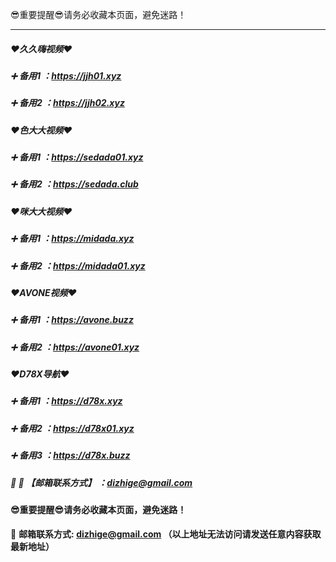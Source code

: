 :sunglasses:重要提醒:sunglasses:请务必收藏本页面，避免迷路！

----------------------------------------------------------

##### :heart:久久嗨视频:heart:
##### :heavy_plus_sign: 备用1 ：https://jjh01.xyz
##### :heavy_plus_sign: 备用2 ：https://jjh02.xyz

##### :heart:色大大视频:heart:
##### :heavy_plus_sign: 备用1 ：https://sedada01.xyz
##### :heavy_plus_sign: 备用2 ：https://sedada.club

##### :heart:咪大大视频:heart:
##### :heavy_plus_sign: 备用1 ：https://midada.xyz
##### :heavy_plus_sign: 备用2 ：https://midada01.xyz

##### :heart:AVONE视频:heart:
##### :heavy_plus_sign: 备用1 ：https://avone.buzz
##### :heavy_plus_sign: 备用2 ：https://avone01.xyz

##### :heart:D78X导航:heart:
##### :heavy_plus_sign: 备用1 ：https://d78x.xyz
##### :heavy_plus_sign: 备用2 ：https://d78x01.xyz
##### :heavy_plus_sign: 备用3 ：https://d78x.buzz


##### :rocket: :memo: 【邮箱联系方式】 ：dizhige@gmail.com

#### :sunglasses:重要提醒:sunglasses:请务必收藏本页面，避免迷路！


:e-mail: __邮箱联系方式: dizhige@gmail.com （以上地址无法访问请发送任意内容获取最新地址）__
